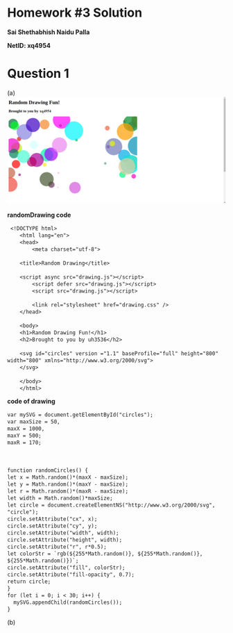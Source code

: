 # Homework #3 Solution

**Sai Shethabhish Naidu Palla**

**NetID: xq4954**

# Question 1

 (a)
 ![random](images/1.png)

 **randomDrawing code**

	 <!DOCTYPE html>
		<html lang="en">
		<head>
		    <meta charset="utf-8">
		
		<title>Random Drawing</title>

		<script async src="drawing.js"></script>
	    	<script defer src="drawing.js"></script>
	    	<script src="drawing.js"></script>

	    	<link rel="stylesheet" href="drawing.css" />
		</head>

		<body>
		<h1>Random Drawing Fun!</h1>
	  	<h2>Brought to you by uh3536</h2>

		<svg id="circles" version ="1.1" baseProfile="full" height="800" width="800" xmlns="http://www.w3.org/2000/svg">
		</svg>
	    
		</body>
		</html>

**code of drawing**

	var mySVG = document.getElementById("circles");
	var maxSize = 50,
	maxX = 1000,
	maxY = 500;
	maxR = 170;



	function randomCircles() {
	let x = Math.random()*(maxX - maxSize);
	let y = Math.random()*(maxY - maxSize);
	let r = Math.random()*(maxR - maxSize);
	let width = Math.random()*maxSize;
	let circle = document.createElementNS("http://www.w3.org/2000/svg", "circle");
	circle.setAttribute("cx", x);
	circle.setAttribute("cy", y);
	circle.setAttribute("width", width);
	circle.setAttribute("height", width);
	circle.setAttribute("r", r*0.5);
	let colorStr = `rgb(${255*Math.random()}, ${255*Math.random()}, ${255*Math.random()})`;
	circle.setAttribute("fill", colorStr);
	circle.setAttribute("fill-opacity", 0.7);
	return circle;
	}
	for (let i = 0; i < 30; i++) {
	  mySVG.appendChild(randomCircles());
	}

(b)
